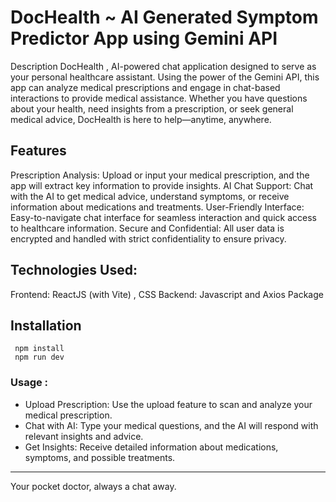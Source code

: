 
# DocHealth ~ AI Generated Symptom Predictor App using Gemini API
Description
DocHealth , AI-powered chat application designed to serve as your personal healthcare assistant. Using the power of the Gemini API, this app can analyze medical prescriptions and engage in chat-based interactions to provide medical assistance. Whether you have questions about your health, need insights from a prescription, or seek general medical advice, DocHealth is here to help—anytime, anywhere.

## Features
Prescription Analysis: Upload or input your medical prescription, and the app will extract key information to provide insights.
AI Chat Support: Chat with the AI to get medical advice, understand symptoms, or receive information about medications and treatments.
User-Friendly Interface: Easy-to-navigate chat interface for seamless interaction and quick access to healthcare information.
Secure and Confidential: All user data is encrypted and handled with strict confidentiality to ensure privacy.

## Technologies Used: 
Frontend: ReactJS (with Vite) , CSS
Backend: Javascript and Axios Package

## Installation
```
 npm install
 npm run dev
```

### Usage :
- Upload Prescription: Use the upload feature to scan and analyze your medical prescription.
- Chat with AI: Type your medical questions, and the AI will respond with relevant insights and advice.
- Get Insights: Receive detailed information about medications, symptoms, and possible treatments.

---


Your pocket doctor, always a chat away.